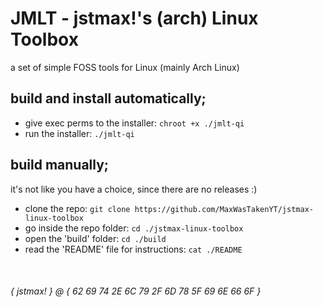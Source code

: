 # JMLT - jstmax!'s (arch) Linux Toolbox
a set of simple FOSS tools for Linux (mainly Arch Linux)
## build and install automatically;
* give exec perms to the installer: `chroot +x ./jmlt-qi`
* run the installer: `./jmlt-qi`

## build manually;
it's not like you have a choice, since there are no releases :)
* clone the repo: `git clone https://github.com/MaxWasTakenYT/jstmax-linux-toolbox`
* go inside the repo folder: `cd ./jstmax-linux-toolbox`
* open the 'build' folder: `cd ./build`
* read the 'README' file for instructions: `cat ./README`

&nbsp;
###### { jstmax! } @ { 62 69 74 2E 6C 79 2F 6D 78 5F 69 6E 66 6F }
